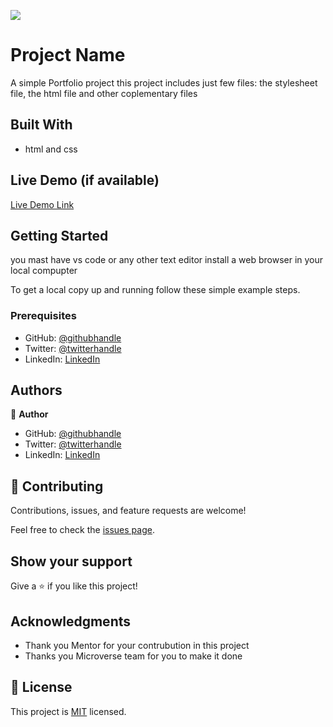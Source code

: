 ![](https://img.shields.io/badge/Microverse-blueviolet)

# Project Name

A simple Portfolio project this project includes just few files: the stylesheet file, the html file and other coplementary files


## Built With

- html and css

## Live Demo (if available)

[Live Demo Link](https://livedemo.com)


## Getting Started

you mast have vs code or any other text editor
install a web browser in your local compupter

To get a local copy up and running follow these simple example steps.

### Prerequisites
- GitHub: [@githubhandle](https://github.com/GloireIrenge)
- Twitter: [@twitterhandle](https://twitter.com/mufungizigloire1)
- LinkedIn: [LinkedIn](https://linkedin.com/in/mufungizigloire)

## Authors

👤 **Author**

- GitHub: [@githubhandle](https://github.com/GloireIrenge)
- Twitter: [@twitterhandle](https://twitter.com/mufungizigloire1)
- LinkedIn: [LinkedIn](https://linkedin.com/in/mufungizigloire)

## 🤝 Contributing

Contributions, issues, and feature requests are welcome!

Feel free to check the [issues page](../../issues/).

## Show your support

Give a ⭐️ if you like this project!

## Acknowledgments

- Thank you Mentor for your contrubution in this project
- Thanks you Microverse team for you to make it done

## 📝 License

This project is [MIT](./MIT.md) licensed.
